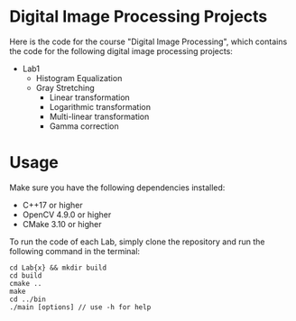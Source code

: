 # Digital Image Processing Projects
Here is the code for the course "Digital Image Processing", which contains the code for the following digital image processing projects: 

* Lab1
  * Histogram Equalization 
  * Gray Stretching
    * Linear transformation
    * Logarithmic transformation
    * Multi-linear transformation
    * Gamma correction

# Usage

Make sure you have the following dependencies installed:

* C++17 or higher
* OpenCV 4.9.0 or higher
* CMake 3.10 or higher

To run the code of each Lab, simply clone the repository and run the following command in the terminal:

```
cd Lab{x} && mkdir build
cd build
cmake ..
make
cd ../bin
./main [options] // use -h for help
```
